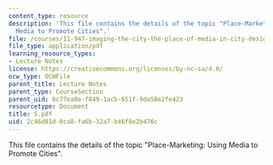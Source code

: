 ```yaml
---
content_type: resource
description: 'This file contains the details of the topic "Place-Marketing: Using
  Media to Promote Cities".'
file: /courses/11-947-imaging-the-city-the-place-of-media-in-city-design-and-development-fall-1998/2c46d01d0ca8fa6b32a7b46f8e2b476c_5.pdf
file_type: application/pdf
learning_resource_types:
- Lecture Notes
license: https://creativecommons.org/licenses/by-nc-sa/4.0/
ocw_type: OCWFile
parent_title: Lecture Notes
parent_type: CourseSection
parent_uid: bc77ea0e-f849-1acb-651f-9da58e2fe423
resourcetype: Document
title: 5.pdf
uid: 2c46d01d-0ca8-fa6b-32a7-b46f8e2b476c
---
```

This file contains the details of the topic "Place-Marketing: Using Media to Promote Cities".